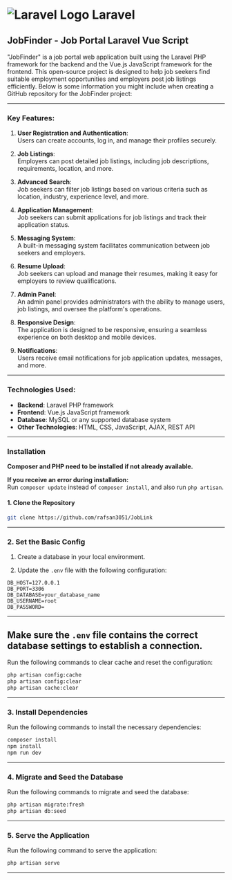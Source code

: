 # ![Laravel Logo](https://laravel.com/img/logomark.min.svg) Laravel

## JobFinder - Job Portal Laravel Vue Script

"JobFinder" is a job portal web application built using the Laravel PHP framework for the backend and the Vue.js JavaScript framework for the frontend. This open-source project is designed to help job seekers find suitable employment opportunities and employers post job listings efficiently. Below is some information you might include when creating a GitHub repository for the JobFinder project:

---

### Key Features:
1. **User Registration and Authentication**:  
   Users can create accounts, log in, and manage their profiles securely.

2. **Job Listings**:  
   Employers can post detailed job listings, including job descriptions, requirements, location, and more.

3. **Advanced Search**:  
   Job seekers can filter job listings based on various criteria such as location, industry, experience level, and more.

4. **Application Management**:  
   Job seekers can submit applications for job listings and track their application status.

5. **Messaging System**:  
   A built-in messaging system facilitates communication between job seekers and employers.

6. **Resume Upload**:  
   Job seekers can upload and manage their resumes, making it easy for employers to review qualifications.

7. **Admin Panel**:  
   An admin panel provides administrators with the ability to manage users, job listings, and oversee the platform's operations.

8. **Responsive Design**:  
   The application is designed to be responsive, ensuring a seamless experience on both desktop and mobile devices.

9. **Notifications**:  
   Users receive email notifications for job application updates, messages, and more.

---

### Technologies Used:
- **Backend**: Laravel PHP framework  
- **Frontend**: Vue.js JavaScript framework  
- **Database**: MySQL or any supported database system  
- **Other Technologies**: HTML, CSS, JavaScript, AJAX, REST API  

---

### Installation

**Composer and PHP need to be installed if not already available.**

**If you receive an error during installation:**  
Run `composer update` instead of `composer install`, and also run `php artisan`.

#### 1. Clone the Repository
```bash
git clone https://github.com/rafsan3051/JobLink
```
---
### 2. Set the Basic Config
1. Create a database in your local environment.

2. Update the `.env` file with the following configuration:

```dotenv
DB_HOST=127.0.0.1
DB_PORT=3306
DB_DATABASE=your_database_name
DB_USERNAME=root
DB_PASSWORD=
```
---
Make sure the `.env` file contains the correct database settings to establish a connection.
---
Run the following commands to clear cache and reset the configuration:

```bash
php artisan config:cache
php artisan config:clear
php artisan cache:clear
```
---
### 3. Install Dependencies

Run the following commands to install the necessary dependencies:

```bash
composer install
npm install
npm run dev
```
---
### 4. Migrate and Seed the Database

Run the following commands to migrate and seed the database:

```bash
php artisan migrate:fresh
php artisan db:seed
```
---
### 5. Serve the Application

Run the following command to serve the application:

```bash
php artisan serve
```
---